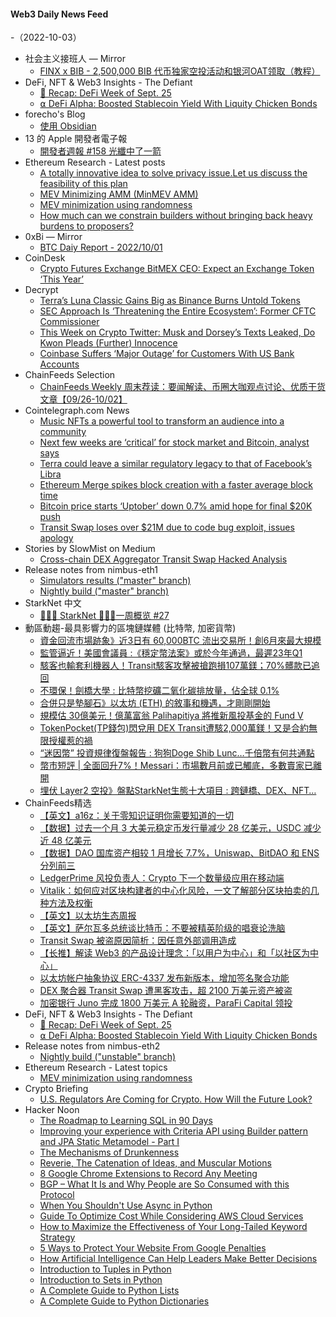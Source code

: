 #### Web3 Daily News Feed
-（2022-10-03）

- 社会主义接班人 — Mirror
  - [FINX x BIB - 2,500,000 BIB 代币独家空投活动和银河OAT领取（教程）](https://mirror.xyz/0x5B8c65ffa85fF42695B2f96A3B6eB6E45BBB4AdD/PEQO75eWc538kkOEMIeYtPwic2a_CYq3e--HfUyVYNo)
- DeFi, NFT & Web3 Insights - The Defiant
  - [🦄 Recap: DeFi Week of Sept. 25](https://newsletter.thedefiant.io/p/recap-defi-week-of-sept-25)
  - [⍺ DeFi Alpha: Boosted Stablecoin Yield With Liquity Chicken Bonds](https://newsletter.thedefiant.io/p/defi-alpha-boosted-stablecoin-yield)
- forecho's Blog
  - [使用 Obsidian](https://blog.forecho.com/use-obsidian.html)
- 13 的 Apple 開發者電子報
  - [開發者週報 #158 光纖中了一箭](https://www.ethanhuang13.com/p/158)
- Ethereum Research - Latest posts
  - [A totally innovative idea to solve privacy issue.Let us discuss the feasibility of this plan](https://ethresear.ch/t/a-totally-innovative-idea-to-solve-privacy-issue-let-us-discuss-the-feasibility-of-this-plan/13742/4)
  - [MEV Minimizing AMM (MinMEV AMM)](https://ethresear.ch/t/mev-minimizing-amm-minmev-amm/13775/12)
  - [MEV minimization using randomness](https://ethresear.ch/t/mev-minimization-using-randomness/13825/1)
  - [How much can we constrain builders without bringing back heavy burdens to proposers?](https://ethresear.ch/t/how-much-can-we-constrain-builders-without-bringing-back-heavy-burdens-to-proposers/13808/4)
- 0xBi — Mirror
  - [BTC Daiy Report - 2022/10/01](https://mirror.xyz/0xbi.eth/MjcZir3FCHARRVwJl5mpLh7sOMGfyYBfWz9i9KR7o2Q)
- CoinDesk
  - [Crypto Futures Exchange BitMEX CEO: Expect an Exchange Token ‘This Year’](https://www.coindesk.com/markets/2022/10/02/crypto-futures-exchange-bitmex-ceo-expect-an-exchange-token-this-year/?utm_medium=referral&utm_source=rss&utm_campaign=headlines)
- Decrypt
  - [Terra’s Luna Classic Gains Big as Binance Burns Untold Tokens](https://decrypt.co/111070/terras-luna-classic-gains-big-as-binance-burns-untold-tokens)
  - [SEC Approach Is ‘Threatening the Entire Ecosystem’: Former CFTC Commissioner](https://decrypt.co/111066/sec-approach-threatening-entire-ecosystem-former-cftc-commissioner)
  - [This Week on Crypto Twitter: Musk and Dorsey’s Texts Leaked, Do Kwon Pleads (Further) Innocence](https://decrypt.co/111053/this-week-on-crypto-twitter-musk-dorsey-texts-leaked-do-kwon-pleads-further-innocence)
  - [Coinbase Suffers ‘Major Outage’ for Customers With US Bank Accounts](https://decrypt.co/111047/coinbase-suffers-major-outage-for-customers-with-us-bank-accounts)
- ChainFeeds Selection
  - [ChainFeeds Weekly 周末荐读：要闻解读、币圈大咖观点讨论、优质干货文章【09/26-10/02】](https://chainfeeds.substack.com/p/chainfeeds-weekly-0926-1002)
- Cointelegraph.com News
  - [Music NFTs a powerful tool to transform an audience into a community](https://cointelegraph.com/news/music-nfts-a-powerful-tool-to-transform-an-audience-into-a-community)
  - [Next few weeks are ‘critical’ for stock market and Bitcoin, analyst says](https://cointelegraph.com/news/next-few-weeks-are-critical-for-stock-market-and-bitcoin-analyst-says)
  - [Terra could leave a similar regulatory legacy to that of Facebook’s Libra](https://cointelegraph.com/news/terra-could-leave-a-similar-regulatory-legacy-to-that-of-facebook-s-libra)
  - [Ethereum Merge spikes block creation with a faster average block time](https://cointelegraph.com/news/ethereum-merge-spikes-block-creation-with-a-faster-average-block-time)
  - [Bitcoin price starts ‘Uptober’ down 0.7% amid hope for final $20K push](https://cointelegraph.com/news/bitcoin-price-starts-uptober-down-0-7-amid-hope-for-final-20k-push)
  - [Transit Swap loses over $21M due to code bug exploit, issues apology](https://cointelegraph.com/news/transit-swap-loses-over-21m-due-to-internal-bug-hack-issues-apology)
- Stories by SlowMist on Medium
  - [Cross-chain DEX Aggregator Transit Swap Hacked Analysis](https://slowmist.medium.com/cross-chain-dex-aggregator-transit-swap-hacked-analysis-74ba39c22020?source=rss-4ceeedda40e8------2)
- Release notes from nimbus-eth1
  - [Simulators results ("master" branch)](https://github.com/status-im/nimbus-eth1/releases/tag/sim-stat)
  - [Nightly build ("master" branch)](https://github.com/status-im/nimbus-eth1/releases/tag/nightly)
- StarkNet 中文
  - [👩🏽‍🚀 StarkNet 👨🏽‍🚀一周概览 #27](https://starknetzh.substack.com/p/starknet-27-08e)
- 動區動趨-最具影響力的區塊鏈媒體 (比特幣, 加密貨幣)
  - [資金回流市場跡象》近3日有 60,000BTC 流出交易所！創6月來最大規模](https://www.blocktempo.com/exchange-reserves-are-down-60-000-btc-in-the-past-three-days/)
  - [監管逼近！美國會議員 :《穩定幣法案》或於今年通過，最遲23年Q1](https://www.blocktempo.com/rep-warren-davidson-there-is-a-chance-to-finalize-the-currency-stabilization-act-this-year/)
  - [駭客也輸套利機器人！Transit駭客攻擊被搶跑損107萬鎂；70%髒款已追回](https://www.blocktempo.com/transit-swap-hacker-has-returned-70-stolen-assets/)
  - [不環保！劍橋大學 : 比特幣挖礦二氧化碳排放量，佔全球 0.1%](https://www.blocktempo.com/btc-mining-accounts-for-0-10-of-greenhouse-gas-emissions/)
  - [合併只是墊腳石》以太坊 (ETH) 的敘事和機遇，才剛剛開始](https://www.blocktempo.com/merge-is-just-a-beginning-ethereum-story-started/)
  - [規模估 30億美元！億萬富翁 Palihapitiya 將推新風投基金的 Fund V](https://www.blocktempo.com/chamath-palihapitiya-plans-to-launch-new-3-billion-fund/)
  - [TokenPocket(TP錢包)閃兌用 DEX Transit遭駭2,000萬鎂！又是合約無限授權惹的禍](https://www.blocktempo.com/transit-swap-hack-leads-to-20-million-loss/)
  - [“迷因幣” 投資規律復盤報告 : 狗狗Doge Shib Lunc…千倍幣有何共通點](https://www.blocktempo.com/foresight-ventures-meme-coin-invest-review/)
  - [幣市短評 | 全面回升7%！Messari：市場數月前或已觸底，多數賣家已離開](https://www.blocktempo.com/analyst-says-crypto-may-have-hit-the-bottom-months-ago/)
  - [埋伏 Layer2 空投》盤點StarkNet生態十大項目 : 跨鏈橋、DEX、NFT…](https://www.blocktempo.com/inventory-of-the-top-ten-projects-of-starknet-ecology/)
- ChainFeeds精选
  - [【英文】a16z：关于零知识证明你需要知道的一切](https://a16zcrypto.substack.com/p/special-edition-all-things-zero-knowledge)
  - [【数据】过去一个月 3 大美元稳定币发行量减少 28 亿美元，USDC 减少近 48 亿美元](https://twitter.com/qinbafrank/status/1576530516987506688)
  - [【数据】DAO 国库资产相较 1 月增长 7.7%，Uniswap、BitDAO 和 ENS 分列前三](https://news.bitcoin.com/despite-the-crypto-market-downturn-dao-treasuries-grew-by-700-million-since-january/)
  - [LedgerPrime 风投负责人：Crypto 下一个数量级应用在移动端](https://www.theblockbeats.info/news/32017)
  - [Vitalik：如何应对区块构建者的中心化风险，一文了解部分区块拍卖的几种方法及权衡](https://www.defidaonews.com/article/6780286)
  - [【英文】以太坊生态周报](https://weekinethereumnews.com/week-in-ethereum-news-october-1-2022/)
  - [【英文】萨尔瓦多总统谈比特币：不要被精英阶级的唱衰论洗脑](https://bitcoinmagazine.com/print/stop-drinking-the-elites-kool-aid)
  - [Transit Swap 被盗原因简析：因任意外部调用造成](https://www.chaincatcher.com/article/2080516)
  - [【长推】解读 Web3 的产品设计理念：「以用户为中心」和「以社区为中心」](https://twitter.com/ruyan768/status/1576176918927675392)
  - [以太坊帐户抽象协议 ERC-4337 发布新版本，增加签名聚合功能](https://github.com/ethereum/EIPs/commit/9b8132cfb3243fca785d8c42bc188a72cc84a511)
  - [DEX 聚合器 Transit Swap 遭黑客攻击，超 2100 万美元资产被盗](https://twitter.com/TransitFinance/status/1576335520200028160)
  - [加密银行 Juno 完成 1800 万美元 A 轮融资，ParaFi Capital 领投](https://www.theblock.co/post/174181/crypto-checking-account-provider-juno-raises-18-million-and-launches-token)
- DeFi, NFT & Web3 Insights - The Defiant
  - [🦄 Recap: DeFi Week of Sept. 25](https://newsletter.thedefiant.io/p/recap-defi-week-of-sept-25)
  - [⍺ DeFi Alpha: Boosted Stablecoin Yield With Liquity Chicken Bonds](https://newsletter.thedefiant.io/p/defi-alpha-boosted-stablecoin-yield)
- Release notes from nimbus-eth2
  - [Nightly build ("unstable" branch)](https://github.com/status-im/nimbus-eth2/releases/tag/nightly)
- Ethereum Research - Latest topics
  - [MEV minimization using randomness](https://ethresear.ch/t/mev-minimization-using-randomness/13825)
- Crypto Briefing
  - [U.S. Regulators Are Coming for Crypto. How Will the Future Look?](https://cryptobriefing.com/us-regulators-are-coming-for-crypto-how-will-the-future-look/?utm_source=feed&utm_medium=rss)
- Hacker Noon
  - [The Roadmap to Learning SQL in 90 Days](https://hackernoon.com/the-roadmap-to-learning-sql-in-90-days?source=rss)
  - [Improving your experience with Criteria API using Builder pattern and JPA Static Metamodel - Part I](https://hackernoon.com/improving-your-experience-with-criteria-api-using-builder-pattern-and-jpa-static-metamodel-part-i?source=rss)
  - [The Mechanisms of Drunkenness](https://hackernoon.com/the-mechanisms-of-drunkenness?source=rss)
  - [Reverie, The Catenation of Ideas, and Muscular Motions](https://hackernoon.com/reverie-the-catenation-of-ideas-and-muscular-motions?source=rss)
  - [8 Google Chrome Extensions to Record Any Meeting](https://hackernoon.com/8-google-chrome-extensions-to-record-any-meeting?source=rss)
  - [BGP – What It Is and Why People are So Consumed with this Protocol](https://hackernoon.com/bgp---what-it-is-and-why-people-are-so-consumed-with-this-protocol?source=rss)
  - [When You Shouldn't Use Async in Python](https://hackernoon.com/when-you-shouldnt-use-async-in-python?source=rss)
  - [Guide To Optimize Cost While Considering AWS Cloud Services](https://hackernoon.com/guide-to-optimize-cost-while-considering-aws-cloud-services?source=rss)
  - [How to Maximize the Effectiveness of Your Long-Tailed Keyword Strategy](https://hackernoon.com/how-to-maximize-the-effectiveness-of-your-long-tailed-keyword-strategy?source=rss)
  - [5 Ways to Protect Your Website From Google Penalties](https://hackernoon.com/5-ways-to-protect-your-website-from-google-penalties?source=rss)
  - [How Artificial Intelligence Can Help Leaders Make Better Decisions](https://hackernoon.com/how-artificial-intelligence-can-help-leaders-make-better-decisions?source=rss)
  - [Introduction to Tuples in Python](https://hackernoon.com/introduction-to-tuples-in-python?source=rss)
  - [Introduction to Sets in Python](https://hackernoon.com/introduction-to-sets-in-python?source=rss)
  - [A Complete Guide to Python Lists](https://hackernoon.com/a-complete-guide-to-python-lists?source=rss)
  - [A Complete Guide to Python Dictionaries](https://hackernoon.com/a-complete-guide-to-python-dictionaries?source=rss)
